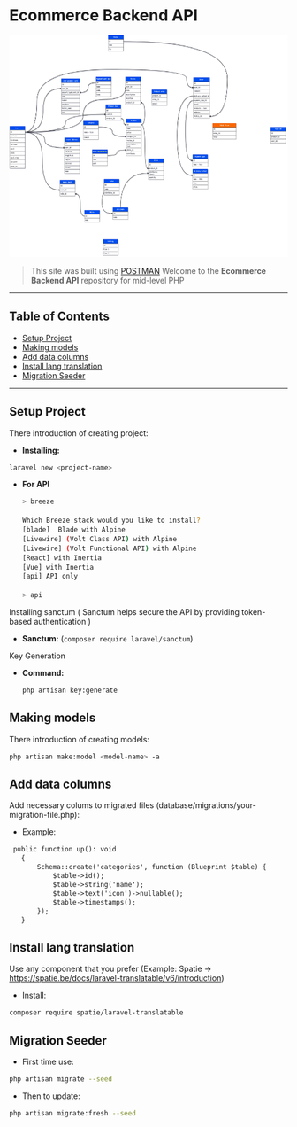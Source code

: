 # Ecommerce Backend API
<img src="Ecommerce project.drawio.png" alt="UI Screenshot" width="800" height="400">

> This site was built using [POSTMAN]([https://pages.github.com/](https://fluxuz.postman.co/workspace/My-Workspace~68f4fa3a-734c-47b3-8f91-c275ab6f8f5c/request/41961386-97ab083c-ac48-4962-a5d7-1aaac0f7a787?action=share&creator=41961386&ctx=documentation))
Welcome to the **Ecommerce Backend API** repository for mid-level PHP


---

## Table of Contents
- [Setup Project](#setup-project)
- [Making models](#making-models)
- [Add data columns](#add-data-columns)
- [Install lang translation](#install-lang-translation)
- [Migration Seeder](#migration-seeder)


---


## Setup Project
There introduction of creating project:
- **Installing:** 
 ```bash
 laravel new <project-name>
 ```
- **For API**
   ```bash
   > breeze

   Which Breeze stack would you like to install?
   [blade]  Blade with Alpine
   [Livewire] (Volt Class API) with Alpine
   [Livewire] (Volt Functional API) with Alpine
   [React] with Inertia
   [Vue] with Inertia
   [api] API only
   
   > api
   ```
Installing sanctum ( Sanctum helps secure the API by providing token-based authentication )
- **Sanctum:** (```composer require laravel/sanctum```)

Key Generation
- **Command:** 
   ```bash
   php artisan key:generate
   ```



## Making models
There introduction of creating models:
 ```bash
 php artisan make:model <model-name> -a
 ```


## Add data columns
Add necessary colums to migrated files (database/migrations/your-migration-file.php):
 - Example:
 ```
  public function up(): void
    {
        Schema::create('categories', function (Blueprint $table) {
            $table->id();
            $table->string('name');
            $table->text('icon')->nullable();
            $table->timestamps();
        });
    }
 ```


## Install lang translation
Use any component that you prefer (Example: Spatie -> https://spatie.be/docs/laravel-translatable/v6/introduction)
 - Install:
 ```bash
 composer require spatie/laravel-translatable
 ```



## Migration Seeder
- First time use:
 ```bash
 php artisan migrate --seed
 ```
- Then to update:
 ```bash
 php artisan migrate:fresh --seed
 ```

